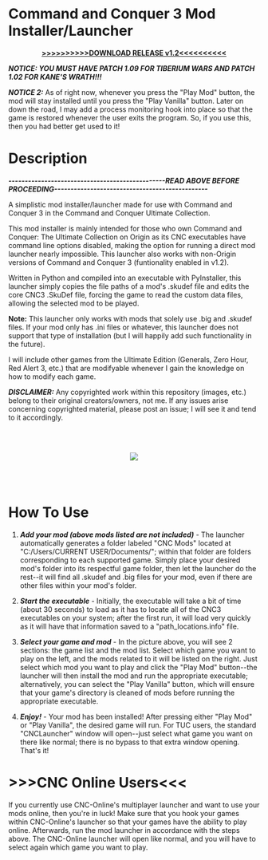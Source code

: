 # Command and Conquer 3 Mod Installer/Launcher

<p align="center">
 <a href="https://github.com/Medstar117/cnc3-origin-mod-installer/releases/download/v1.2/CNC3_Mod_Installer.exe">
  <span>
   <strong>>>>>>>>>>>DOWNLOAD RELEASE v1.2<<<<<<<<<<</strong>
  </span>
 </a>
</p>

 ***NOTICE: YOU MUST HAVE PATCH 1.09 FOR TIBERIUM WARS AND PATCH 1.02 FOR KANE'S WRATH!!!***
 
 ***NOTICE 2:*** As of right now, whenever you press the "Play Mod" button, the mod will stay installed until you press the "Play Vanilla" button. Later on down the road, I may add a process monitoring hook into place so that the game is restored whenever the user exits the program. So, if you use this, then you had better get used to it!

 # Description
 
 ***------------------------------------------------READ ABOVE BEFORE PROCEEDING-----------------------------------------------***

 A simplistic mod installer/launcher made for use with Command and Conquer 3 in the Command and Conquer Ultimate Collection.
 
 This mod installer is mainly intended for those who own Command and Conquer: The Ultimate Collection on Origin as its CNC executables have command line options disabled, making the option for running a direct mod launcher nearly impossible. This launcher also works with non-Origin versions of Command and Conquer 3 (funtionality enabled in v1.2).
 
 Written in Python and compiled into an executable with PyInstaller, this launcher simply copies the file paths of a mod's .skudef file and edits the core CNC3 .SkuDef file, forcing the game to read the custom data files, allowing the selected mod to be played.
 
 **Note:** This launcher only works with mods that solely use .big and .skudef files. If your mod only has .ini files or whatever, this launcher does not support that type of installation (but I will happily add such functionality in the future).
 
 I will include other games from the Ultimate Edition (Generals, Zero Hour, Red Alert 3, etc.) that are modifyable whenever I gain the knowledge on how to modify each game.
 
 ***DISCLAIMER:*** Any copyrighted work within this repository (images, etc.) belong to their original creators/owners, not me. If any issues arise concerning copyrighted material, please post an issue; I will see it and tend to it accordingly.
 
 <br></br>

<p align="center">
  <img src="https://github.com/Medstar117/cnc3-mod-installer/blob/master/launcher.PNG">
</p>
 
 <br></br>
 
 # How To Use
  
 1. ***Add your mod (above mods listed are not included)*** - The launcher automatically generates a folder labeled "CNC Mods" located at "C:/Users/CURRENT USER/Documents/"; within that folder are folders corresponding to each supported game. Simply place your desired mod's folder into its respectful game folder, then let the launcher do the rest--it will find all .skudef and .big files for your mod, even if there are other files within your mod's folder.
 
 2. ***Start the executable*** - Initially, the executable will take a bit of time (about 30 seconds) to load as it has to locate all of the CNC3 executables on your system; after the first run, it will load very quickly as it will have that information saved to a "path_locations.info" file.
 
 3. ***Select your game and mod*** - In the picture above, you will see 2 sections: the game list and the mod list. Select which game you want to play on the left, and the mods related to it will be listed on the right. Just select which mod you want to play and click the "Play Mod" button--the launcher will then install the mod and run the appropriate executable; alternatively, you can select the "Play Vanilla" button, which will ensure that your game's directory is cleaned of mods before running the appropriate executable.
 
 4. ***Enjoy!*** - Your mod has been installed! After pressing either "Play Mod" or "Play Vanilla", the desired game will run. For TUC users, the standard "CNCLauncher" window will open--just select what game you want on there like normal; there is no bypass to that extra window opening. That's it!
 
 # >>>CNC Online Users<<<
  If you currently use CNC-Online's multiplayer launcher and want to use your mods online, then you're in luck! Make sure that you hook your games within CNC-Online's launcher so that your games have the ability to play online. Afterwards, run the mod launcher in accordance with the steps above. The CNC-Online launcher will open like normal, and you will have to select again which game you want to play.
